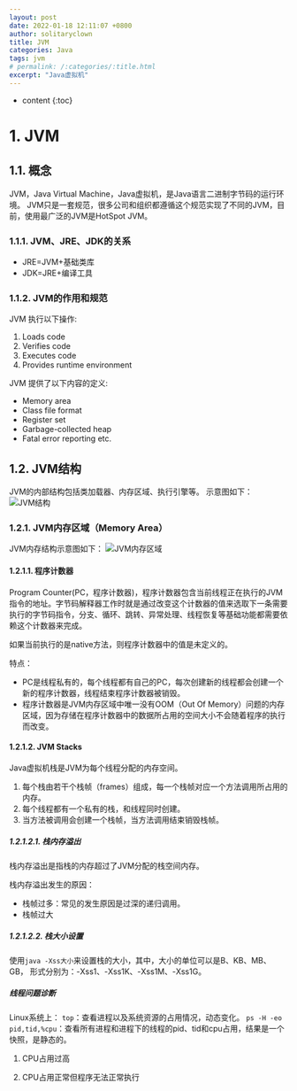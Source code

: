 ```yaml
---
layout: post
date: 2022-01-18 12:11:07 +0800
author: solitaryclown
title: JVM
categories: Java
tags: jvm
# permalink: /:categories/:title.html
excerpt: "Java虚拟机"
---
```

* content
{:toc}

# 1. JVM

## 1.1. 概念
JVM，Java Virtual Machine，Java虚拟机，是Java语言二进制字节码的运行环境。
JVM只是一套规范，很多公司和组织都遵循这个规范实现了不同的JVM，目前，使用最广泛的JVM是HotSpot JVM。
### 1.1.1. JVM、JRE、JDK的关系
+ JRE=JVM+基础类库
+ JDK=JRE+编译工具

### 1.1.2. JVM的作用和规范

JVM 执行以下操作:

1. Loads code 
2. Verifies code 
3. Executes code 
4. Provides runtime environment 


JVM 提供了以下内容的定义:
- Memory area 
- Class file format 
- Register set 
- Garbage-collected heap 
- Fatal error reporting etc. 

## 1.2. JVM结构
JVM的内部结构包括类加载器、内存区域、执行引擎等。
示意图如下：
![JVM结构](https://static.javatpoint.com/images/jvm-architecture.png)


### 1.2.1. JVM内存区域（Memory Area）
JVM内存结构示意图如下：
![JVM内存区域](https://static.javatpoint.com/core/images/memory-management-in-java.png)


#### 1.2.1.1. 程序计数器
Program Counter(PC，程序计数器)，程序计数器包含当前线程正在执行的JVM指令的地址。字节码解释器工作时就是通过改变这个计数器的值来选取下一条需要执行的字节码指令，分支、循环、跳转、异常处理、线程恢复等基础功能都需要依赖这个计数器来完成。

如果当前执行的是native方法，则程序计数器中的值是未定义的。

特点：  
- PC是线程私有的，每个线程都有自己的PC，每次创建新的线程都会创建一个新的程序计数器，线程结束程序计数器被销毁。
- 程序计数器是JVM内存区域中唯一没有OOM（Out Of Memory）问题的内存区域，因为存储在程序计数器中的数据所占用的空间大小不会随着程序的执行而改变。

#### 1.2.1.2. JVM Stacks
Java虚拟机栈是JVM为每个线程分配的内存空间。
1. 每个栈由若干个栈帧（frames）组成，每一个栈帧对应一个方法调用所占用的内存。
2. 每个线程都有一个私有的栈，和线程同时创建。
3. 当方法被调用会创建一个栈帧，当方法调用结束销毁栈帧。

##### 1.2.1.2.1. 栈内存溢出
栈内存溢出是指栈的内存超过了JVM分配的栈空间内存。

栈内存溢出发生的原因：
+ 栈帧过多：常见的发生原因是过深的递归调用。
+ 栈帧过大
  
##### 1.2.1.2.2. 栈大小设置
使用`java -Xss大小`来设置栈的大小，其中，大小的单位可以是B、KB、MB、GB，
形式分别为：-Xss1、-Xss1K、-Xss1M、-Xss1G。  

##### 线程问题诊断
Linux系统上：
`top`：查看进程以及系统资源的占用情况，动态变化。
`ps -H -eo pid,tid,%cpu`：查看所有进程和进程下的线程的pid、tid和cpu占用，结果是一个快照，是静态的。



1. CPU占用过高
   
2. CPU占用正常但程序无法正常执行